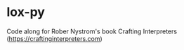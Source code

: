 # lox-py
Code along for Rober Nystrom's book Crafting Interpreters (https://craftinginterpreters.com)
